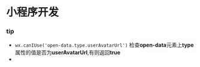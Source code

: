 # 小程序开发

### tip

* `wx.canIUse('open-data.type.userAvatarUrl')`&nbsp;检查**open-data**元素上**type**属性的值是否为**userAvatarUrl**,有则返回**true**
* 

